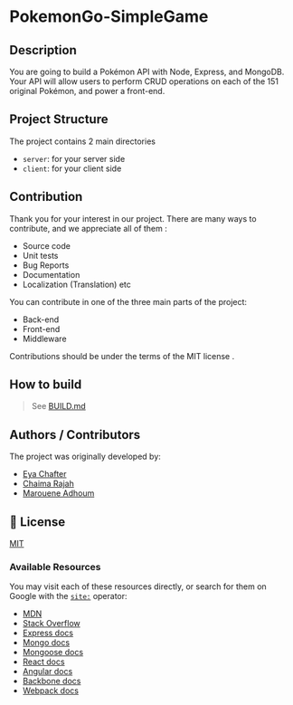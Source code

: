 # PokemonGo-SimpleGame

## Description 

You are going to build a Pokémon  API with Node, Express, and MongoDB. Your API will allow users to perform CRUD operations on each of the 151 original Pokémon, and power a front-end.

## Project Structure

The project contains 2 main directories

- `server`: for your server side
- `client`: for your client side 

## Contribution 
Thank you for your interest in our project. There are many ways to contribute, and we appreciate all of them :

 - Source code
 - Unit tests
 - Bug Reports
 - Documentation
 - Localization (Translation)
   etc

You can contribute in one of the three main parts of the project: 
- Back-end
- Front-end
- Middleware

Contributions should be under the terms of the MIT license <LICENSE>.

## How to build

> See [BUILD.md](BUILD.md)

## Authors / Contributors

The project was originally developed by:
- [Eya Chafter](https://github.com/eya26)
- [Chaima Rajah](https://github.com/chaimarajah)
- [Marouene Adhoum](https://github.com/MaroueneA)


## 📝 License
[MIT](https://github.com/eya26/PokemonGo-SimpleGame/blob/main/poke-mongo/LICENSE)

### Available Resources

You may visit each of these resources directly, or search for them on Google with the [`site:`](https://support.google.com/websearch/answer/2466433?hl=en) operator:

- [MDN](https://developer.mozilla.org/en-US/)
- [Stack Overflow](http://stackoverflow.com/)
- [Express docs](https://expressjs.com/)
- [Mongo docs](https://docs.mongodb.com/)
- [Mongoose docs](http://mongoosejs.com/docs/index.html)
- [React docs](https://facebook.github.io/react/docs/getting-started.html)
- [Angular docs](https://docs.angularjs.org/api)
- [Backbone docs](http://backbonejs.org/)
- [Webpack docs](https://webpack.github.io/docs/)


